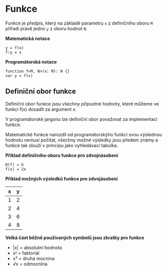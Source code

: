 # Funkce

Funkce je předpis, který na základě parametru `x` z definičního oboru `M` přiřadí právě jedno `y` z oboru hodnot `N`.

**Matematická notace**
```
y = f(x)
f:y = x
```

**Programátorská notace**
```
function f<M, N>(x: M): N {}
var y = f(x)
```

## Definiční obor funkce

Definiční obor funkce jsou všechny přípustné hodnoty, které můžeme ve funkci f(x) dosadit za argument x.

V programátorské jargonu lze definiční obor považovat za implementaci funkce.

Matematické funkce narozdíl od programátorskýho funkcí svou výslednou hodnotu nemusí počítat, všechny možné výsledky jsou předem známy a funkce tak slouží v principu jako vyhledávací tabulka.

**Příklad definičního oboru funkce pro zdvojnásobení**
```
D(f) = ℝ
f(x) = 2x
```

**Příklad možných výsledků funkce pro zdvojásobení**

| x | y |
|---|---|
| 1 | 2 |
| 2 | 4 |
| 3 | 6 |
| 4 | 8 |

**Velká část běžně používaných symbolů jsou zkratky pro funkce**

- |x| = absolutní hodnota
- x! = faktoriál
- x² = druhá mocnina
- √x = odmocnina
